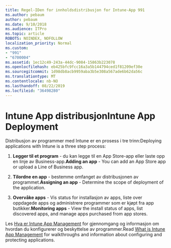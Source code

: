 ```yaml
---
title: Regel-IDen for innholdsdistribusjon for Intune-App 991
ms.author: pebaum
author: pebaum
ms.date: 9/10/2018
ms.audience: ITPro
ms.topic: article
ROBOTS: NOINDEX, NOFOLLOW
localization_priority: Normal
ms.custom:
- "991"
- "6700004"
ms.assetid: 1ec12c49-243a-44dc-9084-15863b223078
ms.openlocfilehash: eb425bfc9fcc16a3a5b144794ced1f81209ef30e
ms.sourcegitcommit: 1d98db8acb9959aba3b5e308a567ade6b62da56c
ms.translationtype: MT
ms.contentlocale: nb-NO
ms.lasthandoff: 08/22/2019
ms.locfileid: "36498280"
---
```

# <a name="intune-app-deployment"></a><span data-ttu-id="3813d-102">Intune App distribusjon</span><span class="sxs-lookup"><span data-stu-id="3813d-102">Intune App Deployment</span></span>

<span data-ttu-id="3813d-103">Distribusjon av programmer med Intune er en prosess i tre trinn:</span><span class="sxs-lookup"><span data-stu-id="3813d-103">Deploying applications with Intune is a three step process:</span></span>
  
1. <span data-ttu-id="3813d-104">**Legger til et program** - du kan legge til en App Store-app eller laste opp en linje av Business-app.</span><span class="sxs-lookup"><span data-stu-id="3813d-104">**Adding an app** - You can add an App Store app or upload a Line of Business app.</span></span>

2. <span data-ttu-id="3813d-105">**Tilordne en app** - bestemme omfanget av distribusjonen av programmet.</span><span class="sxs-lookup"><span data-stu-id="3813d-105">**Assigning an app** - Determine the scope of deployment of the application.</span></span>

3. <span data-ttu-id="3813d-106">**Overvåke apps** - Vis status for installasjon av apps, liste over oppdagede apps og administrere programmer som er kjøpt fra app butikker.</span><span class="sxs-lookup"><span data-stu-id="3813d-106">**Monitoring apps** - View the install status of apps, list discovered apps, and manage apps purchased from app stores.</span></span>

<span data-ttu-id="3813d-107">Les [Hva er Intune App Management](https://docs.microsoft.com/intune/app-management) for gjennomgang og informasjon om hvordan du konfigurerer og beskyttelse av programmer.</span><span class="sxs-lookup"><span data-stu-id="3813d-107">Read [What is Intune App Management](https://docs.microsoft.com/intune/app-management) for walkthroughs and information about configuring and protecting applications.</span></span>
  